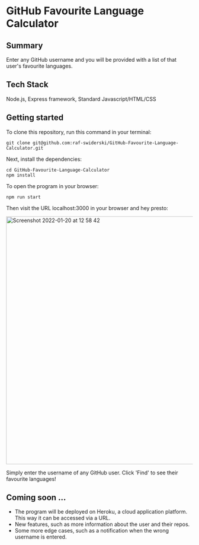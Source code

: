 # GitHub Favourite Language Calculator

## Summary

Enter any GitHub username and you will be provided with a list of that user's favourite languages. 

## Tech Stack

Node.js, Express framework, Standard Javascript/HTML/CSS

## Getting started

To clone this repository, run this command in your terminal:
```
git clone git@github.com:raf-swiderski/GitHub-Favourite-Language-Calculator.git
```

Next, install the dependencies:
```
cd GitHub-Favourite-Language-Calculator
npm install
```

To open the program in your browser:
```
npm run start
```
Then visit the URL localhost:3000 in your browser and hey presto:

<img width="668" alt="Screenshot 2022-01-20 at 12 58 42" src="https://user-images.githubusercontent.com/76166627/150343354-1550edf3-fba9-45db-b742-fbe13048fea2.png">

Simply enter the username of any GitHub user. Click 'Find' to see their favourite languages!

## Coming soon ...

 - The program will be deployed on Heroku, a cloud application platform. This way it can be accessed via a URL.
 - New features, such as more information about the user and their repos. 
 - Some more edge cases, such as a notification when the wrong username is entered.












